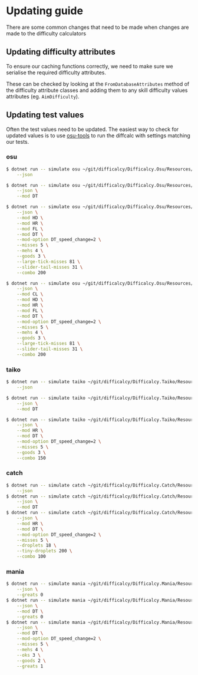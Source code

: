 # Updating guide

There are some common changes that need to be made when changes are made to the difficulty calculators

## Updating difficulty attributes

To ensure our caching functions correctly, we need to make sure we serialise the required difficulty attributes.

These can be checked by looking at the `FromDatabaseAttributes` method of the difficulty attribute classes and adding them to any skill difficulty values attributes (eg. `AimDifficulty`).

## Updating test values

Often the test values need to be updated. The easiest way to check for updated values is to use [osu-tools](https://github.com/ppy/osu-tools) to run the diffcalc with settings matching our tests.

### osu

```sh
$ dotnet run -- simulate osu ~/git/difficalcy/Difficalcy.Osu/Resources/Testing/Beatmaps/diffcalc-test.osu \
    --json

$ dotnet run -- simulate osu ~/git/difficalcy/Difficalcy.Osu/Resources/Testing/Beatmaps/diffcalc-test.osu \
    --json \
    --mod DT

$ dotnet run -- simulate osu ~/git/difficalcy/Difficalcy.Osu/Resources/Testing/Beatmaps/diffcalc-test.osu \
    --json \
    --mod HD \
    --mod HR \
    --mod FL \
    --mod DT \
    --mod-option DT_speed_change=2 \
    --misses 5 \
    --mehs 4 \
    --goods 3 \
    --large-tick-misses 81 \
    --slider-tail-misses 31 \
    --combo 200

$ dotnet run -- simulate osu ~/git/difficalcy/Difficalcy.Osu/Resources/Testing/Beatmaps/diffcalc-test.osu \
    --json \
    --mod CL \
    --mod HD \
    --mod HR \
    --mod FL \
    --mod DT \
    --mod-option DT_speed_change=2 \
    --misses 5 \
    --mehs 4 \
    --goods 3 \
    --large-tick-misses 81 \
    --slider-tail-misses 31 \
    --combo 200
```

### taiko

```sh
$ dotnet run -- simulate taiko ~/git/difficalcy/Difficalcy.Taiko/Resources/Testing/Beatmaps/diffcalc-test.osu \
    --json

$ dotnet run -- simulate taiko ~/git/difficalcy/Difficalcy.Taiko/Resources/Testing/Beatmaps/diffcalc-test.osu \
    --json \
    --mod DT

$ dotnet run -- simulate taiko ~/git/difficalcy/Difficalcy.Taiko/Resources/Testing/Beatmaps/diffcalc-test.osu \
    --json \
    --mod HR \
    --mod DT \
    --mod-option DT_speed_change=2 \
    --misses 5 \
    --goods 3 \
    --combo 150
```

### catch

```sh
$ dotnet run -- simulate catch ~/git/difficalcy/Difficalcy.Catch/Resources/Testing/Beatmaps/diffcalc-test.osu \
    --json
$ dotnet run -- simulate catch ~/git/difficalcy/Difficalcy.Catch/Resources/Testing/Beatmaps/diffcalc-test.osu \
    --json \
    --mod DT
$ dotnet run -- simulate catch ~/git/difficalcy/Difficalcy.Catch/Resources/Testing/Beatmaps/diffcalc-test.osu \
    --json \
    --mod HR \
    --mod DT \
    --mod-option DT_speed_change=2 \
    --misses 5 \
    --droplets 18 \
    --tiny-droplets 200 \
    --combo 100
```

### mania

```sh
$ dotnet run -- simulate mania ~/git/difficalcy/Difficalcy.Mania/Resources/Testing/Beatmaps/diffcalc-test.osu \
    --json \
    --greats 0
$ dotnet run -- simulate mania ~/git/difficalcy/Difficalcy.Mania/Resources/Testing/Beatmaps/diffcalc-test.osu \
    --json \
    --mod DT \
    --greats 0
$ dotnet run -- simulate mania ~/git/difficalcy/Difficalcy.Mania/Resources/Testing/Beatmaps/diffcalc-test.osu \
    --json \
    --mod DT \
    --mod-option DT_speed_change=2 \
    --misses 5 \
    --mehs 4 \
    --oks 3 \
    --goods 2 \
    --greats 1
```
